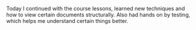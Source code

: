 Today I continued with the course lessons, learned new techniques and how to view certain documents structurally. Also had hands on by testing, which helps me understand certain things better. 